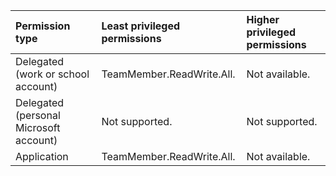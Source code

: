 |Permission type|Least privileged permissions|Higher privileged permissions|
|:---|:---|:---|
|Delegated (work or school account)|TeamMember.ReadWrite.All.|Not available.|
|Delegated (personal Microsoft account)|Not supported.|Not supported.|
|Application|TeamMember.ReadWrite.All.|Not available.|